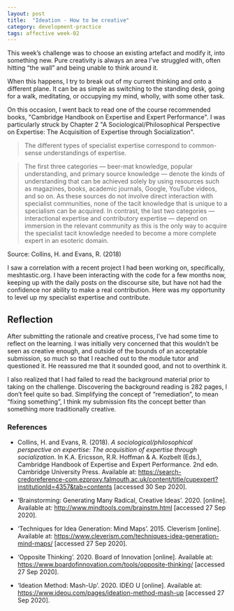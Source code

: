 ```yaml
---
layout: post
title:  "Ideation - How to be creative"
category: development-practice
tags: affective week-02 
---
```


This week’s challenge was to choose an existing artefact and modify it, into something new. Pure creativity is always an area I’ve struggled with, often hitting “the wall” and being unable to think around it.

When this happens, I try to break out of my current thinking and onto a different plane. It can be as simple as switching to the standing desk, going for a walk, meditating, or occupying my mind, wholly, with some other task.

On this occasion, I went back to read one of the course recommended books, "Cambridge Handbook on Expertise and Expert Performance". I was particularly struck by Chapter 2 "A Sociological/Philosophical Perspective on Expertise: The Acquisition of Expertise through Socialization".

> The different types of specialist expertise correspond to common-sense understandings of expertise.

> The first three categories — beer-mat knowledge, popular understanding, and primary source knowledge — denote the kinds of understanding that can be achieved solely by using resources such as magazines, books, academic journals, Google, YouTube videos, and so on. As these sources do not involve direct interaction with specialist communities, none of the tacit knowledge that is unique to a specialism can be acquired. In contrast, the last two categories — interactional expertise and contributory expertise — depend on immersion in the relevant community as this is the only way to acquire the specialist tacit knowledge needed to become a more complete expert in an esoteric domain.

Source: Collins, H. and Evans, R. (2018)

I saw a correlation with a recent project I had been working on, specifically, meshtastic.org. I have been interacting with the code for a few months now, keeping up with the daily posts on the discourse site, but have not had the confidence nor ability to make a real contribution. Here was my opportunity to level up my specialist expertise and contribute.

## Reflection
After submitting the rationale and creative process, I’ve had some time to reflect on the learning. I was initially very concerned that this wouldn’t be seen as creative enough, and outside of the bounds of an acceptable submission, so much so that I reached out to the module tutor and questioned it. He reassured me that it sounded good, and not to overthink it.

I also realized that I had failed to read the background material prior to taking on the challenge. Discovering the background reading is 282 pages, I don’t feel quite so bad. Simplifying the concept of “remediation”, to mean “fixing something”, I think my submission fits the concept better than something more traditionally creative.

### References

- Collins, H. and Evans, R. (2018). _A sociological/philosophical perspective on expertise: The acquisition of expertise through socialization_. In K.A. Ericsson, R.R. Hoffman & A. Kozbelt (Eds.), Cambridge Handbook of Expertise and Expert Performance. 2nd edn. Cambridge University Press. Available at: https://search-credoreference-com.ezproxy.falmouth.ac.uk/content/title/cupexpert?institutionId=4357&tab=contents [accessed 30 Sep 2020].

- ‘Brainstorming: Generating Many Radical, Creative Ideas’. 2020. [online]. Available at: http://www.mindtools.com/brainstm.html [accessed 27 Sep 2020].

- ‘Techniques for Idea Generation: Mind Maps’. 2015. Cleverism [online]. Available at: https://www.cleverism.com/techniques-idea-generation-mind-maps/ [accessed 27 Sep 2020].

- ‘Opposite Thinking’. 2020. Board of Innovation [online]. Available at: https://www.boardofinnovation.com/tools/opposite-thinking/ [accessed 27 Sep 2020].

- ‘Ideation Method: Mash-Up’. 2020. IDEO U [online]. Available at: https://www.ideou.com/pages/ideation-method-mash-up [accessed 27 Sep 2020].

